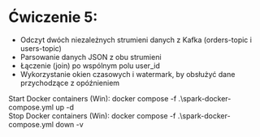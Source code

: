 # Ćwiczenie 5:
- Odczyt dwóch niezależnych strumieni danych z Kafka (orders-topic i users-topic)
- Parsowanie danych JSON z obu strumieni
- Łączenie (join) po wspólnym polu user_id
- Wykorzystanie okien czasowych i watermark, by obsłużyć dane przychodzące z opóźnieniem

Start Docker containers (Win): docker compose -f .\spark-docker-compose.yml up -d  
Stop Docker containers (Win): docker compose -f .\spark-docker-compose.yml down -v
